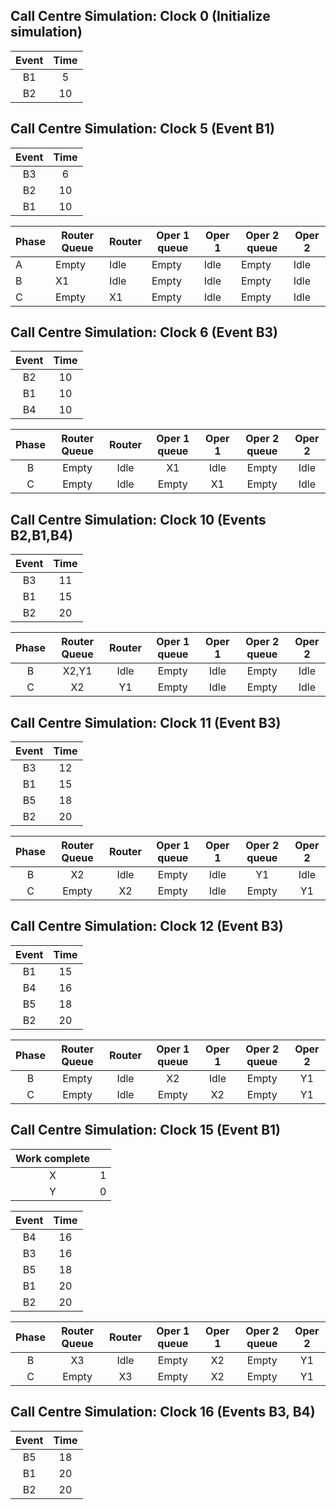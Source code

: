 ## Call Centre Simulation: Clock 0 (Initialize simulation)
| Event | Time |
|:-----:|:----:|
| B1    | 5    |
| B2    | 10   |
## Call Centre Simulation: Clock 5 (Event B1)

| Event | Time |
|:-----:|:----:|
| B3    | 6    |
| B2    | 10   |
| B1    | 10   |

| Phase | Router Queue | Router | Oper 1 queue | Oper 1 | Oper 2 queue | Oper 2 |
|-------|--------------|--------|--------------|--------|--------------|--------|
| A     | Empty        | Idle   | Empty        | Idle   | Empty        | Idle   |
| B     | X1           | Idle   | Empty        | Idle   | Empty        | Idle   |
| C     | Empty        | X1     | Empty        | Idle   | Empty        | Idle   |

## Call Centre Simulation: Clock 6 (Event B3)

| Event | Time |
|:-----:|:----:|
| B2    | 10   |
| B1    | 10   |
| B4    | 10   |

| Phase | Router Queue | Router | Oper 1 queue | Oper 1 | Oper 2 queue | Oper 2 |
|:-----:|:------------:|:------:|:------------:|:------:|:------------:|:------:|
| B     | Empty        | Idle   | X1           | Idle   | Empty        | Idle   |
| C     | Empty        | Idle   | Empty        | X1     | Empty        | Idle   |

## Call Centre Simulation: Clock 10 (Events B2,B1,B4)

| Event | Time |
|:-----:|:----:|
| B3    | 11   |
| B1    | 15   |
| B2    | 20   |

| Phase | Router Queue | Router | Oper 1 queue | Oper 1 | Oper 2 queue | Oper 2 |
|:-----:|:------------:|:------:|:------------:|:------:|:------------:|:------:|
| B     | X2,Y1        | Idle   | Empty        | Idle   | Empty        | Idle   |
| C     | X2           | Y1     | Empty        | Idle   | Empty        | Idle   |

## Call Centre Simulation: Clock 11 (Event B3)

| Event | Time |
|:-----:|:----:|
| B3    | 12   |
| B1    | 15   |
| B5    | 18   |
| B2    | 20   |

| Phase | Router Queue | Router | Oper 1 queue | Oper 1 | Oper 2 queue | Oper 2 |
|:-----:|:------------:|:------:|:------------:|:------:|:------------:|:------:|
| B     | X2           | Idle   | Empty        | Idle   | Y1           | Idle   |
| C     | Empty        | X2     | Empty        | Idle   | Empty        | Y1     |

## Call Centre Simulation: Clock 12 (Event B3)

| Event | Time |
|:-----:|:----:|
| B1    | 15   |
| B4    | 16   |
| B5    | 18   |
| B2    | 20   |

| Phase | Router Queue | Router | Oper 1 queue | Oper 1 | Oper 2 queue | Oper 2 |
|:-----:|:------------:|:------:|:------------:|:------:|:------------:|:------:|
| B     | Empty        | Idle   | X2           | Idle   | Empty        | Y1     |
| C     | Empty        | Idle   | Empty        | X2     | Empty        | Y1     |

## Call Centre Simulation: Clock 15 (Event B1)

| Work complete |   |
|:-------------:|:-:|
| X             | 1 |
| Y             | 0 |

| Event | Time |
|:-----:|:----:|
| B4    | 16   |
| B3    | 16   |
| B5    | 18   |
| B1    | 20   |
| B2    | 20   |

| Phase | Router Queue | Router | Oper 1 queue | Oper 1 | Oper 2 queue | Oper 2 |
|:-----:|:------------:|:------:|:------------:|:------:|:------------:|:------:|
| B     | X3           | Idle   | Empty        | X2     | Empty        | Y1     |
| C     | Empty        | X3     | Empty        | X2     | Empty        | Y1     |

## Call Centre Simulation: Clock 16 (Events B3, B4)

| Event | Time |
|:-----:|:----:|
| B5    | 18   |
| B1    | 20   |
| B2    | 20   |
